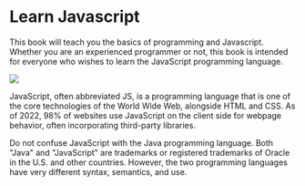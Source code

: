 # Learn Javascript

This book will teach you the basics of programming and Javascript. Whether you are an experienced programmer or not, this book is intended for everyone who wishes to learn the JavaScript programming language.

![](./assets/intro.png)

JavaScript, often abbreviated JS, is a programming language that is one of the core technologies of the World Wide Web, alongside HTML and CSS. As of 2022, 98% of websites use JavaScript on the client side for webpage behavior, often incorporating third-party libraries.

Do not confuse JavaScript with the Java programming language. Both "Java" and "JavaScript" are trademarks or registered trademarks of Oracle in the U.S. and other countries. However, the two programming languages have very different syntax, semantics, and use.
